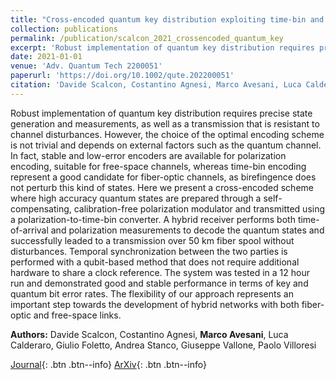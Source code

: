 ```yaml
---
title: "Cross-encoded quantum key distribution exploiting time-bin and polarization states with qubit-based synchronization"
collection: publications
permalink: /publication/scalcon_2021_crossencoded_quantum_key
excerpt: 'Robust implementation of quantum key distribution requires precise state generation and measurements, as well as a transmission that is resistant to channel disturbances. However, the choice of the op...' if len(self.abstract) > 200 else self.abstract
date: 2021-01-01
venue: 'Adv. Quantum Tech 2200051'
paperurl: 'https://doi.org/10.1002/qute.202200051'
citation: 'Davide Scalcon, Costantino Agnesi, Marco Avesani, Luca Calderaro, Giulio Foletto, Andrea Stanco, ..., "Cross-encoded quantum key distribution exploiting time-bin and polarization states with qubit-based synchronization", Adv. Quantum Tech 2200051, (2021).'
---
```


Robust implementation of quantum key distribution requires precise state generation and measurements, as well as a transmission that is resistant to channel disturbances. However, the choice of the optimal encoding scheme is not trivial and depends on external factors such as the quantum channel. In fact, stable and low-error encoders are available for polarization encoding, suitable for free-space channels, whereas time-bin encoding represent a good candidate for fiber-optic channels, as birefingence does not perturb this kind of states. Here we present a cross-encoded scheme where high accuracy quantum states are prepared through a self-compensating, calibration-free polarization modulator and transmitted using a polarization-to-time-bin converter. A hybrid receiver performs both time-of-arrival and polarization measurements to decode the quantum states and successfully leaded to a transmission over 50 km fiber spool without disturbances. Temporal synchronization between the two parties is performed with a qubit-based method that does not require additional hardware to share a clock reference. The system was tested in a 12 hour run and demonstrated good and stable performance in terms of key and quantum bit error rates. The flexibility of our approach represents an important step towards the development of hybrid networks with both fiber-optic and free-space links.

**Authors:** Davide Scalcon, Costantino Agnesi, **Marco Avesani**, Luca Calderaro, Giulio Foletto, Andrea Stanco, Giuseppe Vallone, Paolo Villoresi


[Journal](https://doi.org/10.1002/qute.202200051){: .btn .btn--info} [ArXiv](https://arxiv.org/abs/2111.13383){: .btn .btn--info}
